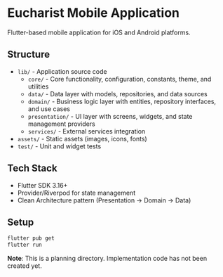 # Eucharist Mobile Application

Flutter-based mobile application for iOS and Android platforms.

## Structure

- `lib/` - Application source code
  - `core/` - Core functionality, configuration, constants, theme, and utilities
  - `data/` - Data layer with models, repositories, and data sources
  - `domain/` - Business logic layer with entities, repository interfaces, and use cases
  - `presentation/` - UI layer with screens, widgets, and state management providers
  - `services/` - External services integration
- `assets/` - Static assets (images, icons, fonts)
- `test/` - Unit and widget tests

## Tech Stack

- Flutter SDK 3.16+
- Provider/Riverpod for state management
- Clean Architecture pattern (Presentation → Domain → Data)

## Setup

```bash
flutter pub get
flutter run
```

**Note**: This is a planning directory. Implementation code has not been created yet.
